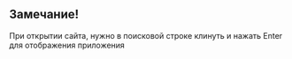 ## Замечание!
При открытии сайта, нужно в поисковой строке клинуть и нажать Enter для отображения приложения

